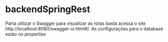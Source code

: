 # backendSpringRest
Parta utilizar o Swagger para visualizar as rotas basta acessa o site http://localhost:8080/swagger-ui.html#/.
As configurações para o database estão no properties
